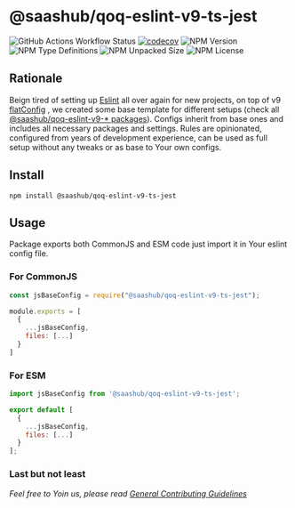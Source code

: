 # @saashub/qoq-eslint-v9-ts-jest

![GitHub Actions Workflow Status](https://img.shields.io/github/actions/workflow/status/saashub-it/qoq/main.yml) [![codecov](https://codecov.io/gh/saashub-it/qoq/graph/badge.svg?flag=eslint-v9-ts-jest&token=PQ1XAQQ257)](https://codecov.io/gh/saashub-it/qoq/flags/eslint-v9-ts-jest) ![NPM Version](https://img.shields.io/npm/v/%40saashub%2Fqoq-eslint-v9-ts-jest)
![NPM Type Definitions](https://img.shields.io/npm/types/%40saashub%2Fqoq-eslint-v9-ts-jest) ![NPM Unpacked Size](https://img.shields.io/npm/unpacked-size/%40saashub%2Fqoq-eslint-v9-ts-jest) ![NPM License](https://img.shields.io/npm/l/%40saashub%2Fqoq-eslint-v9-ts-jest)

## Rationale

Beign tired of setting up [Eslint](https://www.npmjs.com/package/eslint) all over again for new projects, on top of v9 [flatConfig](https://eslint.org/docs/latest/use/configure/configuration-files) , we created some base template for different setups (check all [@saashub/qoq-eslint-v9-\* packages](https://www.npmjs.com/search?q=%40saashub%2Fqoq-eslint-v9-)). Configs inherit from base ones and includes all necessary packages and settings. Rules are opinionated, configured from years of development experience, can be used as full setup without any tweaks or as base to Your own configs.

## Install

    npm install @saashub/qoq-eslint-v9-ts-jest

## Usage

Package exports both CommonJS and ESM code just import it in Your eslint config file.

### For CommonJS

```js
const jsBaseConfig = require("@saashub/qoq-eslint-v9-ts-jest");

module.exports = [
  {
    ...jsBaseConfig,
    files: [...]
  }
]
```

### For ESM

```js
import jsBaseConfig from '@saashub/qoq-eslint-v9-ts-jest';

export default [
  {
    ...jsBaseConfig,
    files: [...]
  }
];
```

### Last but not least

_Feel free to Yoin us, please read [General Contributing Guidelines](https://github.com/saashub-it/qoq/blob/master/.github/CONTRIBUTING.md)_
